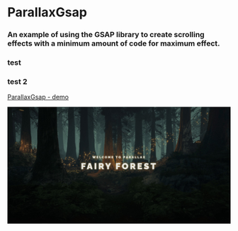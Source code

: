 ﻿# **ParallaxGsap**

### An example of using the **GSAP** library to create scrolling effects with a minimum amount of code for maximum effect.

### test
### test 2


[ParallaxGsap - demo](https://krokholevviktor.github.io/ParallaxGsap/) 

![Текст описания](docs/img/parallaxPreview.jpg)
